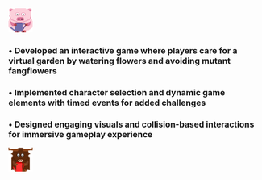 <img src="https://github.com/Tirth-2005/Happy_Garden/blob/master/resources/gif/pig.gif" alt="CowBoy" style="width:48px;height:48px;"/>

### • Developed an interactive game where players care for a virtual garden by watering flowers and avoiding mutant fangflowers
### • Implemented character selection and dynamic game elements with timed events for added challenges
### • Designed engaging visuals and collision-based interactions for immersive gameplay experience

<img src="https://github.com/Tirth-2005/Happy_Garden/blob/master/resources/gif/cow.gif" alt="CowBoy" style="width:48px;height:48px;"/>


